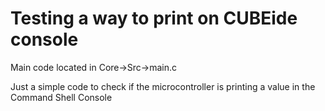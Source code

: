 # Testing a way to print on CUBEide console

Main code located in Core->Src->main.c

Just a simple code to check if the microcontroller is printing a value in the Command Shell Console
